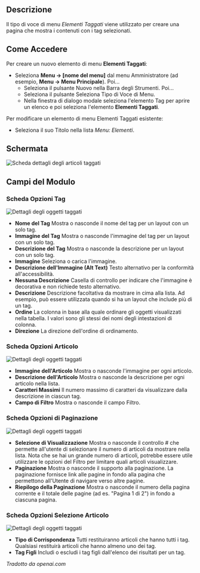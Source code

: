 <!-- Filename: Help4.x:Menu_Item:_Tagged_Items / Display title: Elementi Taggati -->

## Descrizione

Il tipo di voce di menu *Elementi Taggati* viene utilizzato per creare una pagina che mostra i contenuti con i tag selezionati.

## Come Accedere

Per creare un nuovo elemento di menu **Elementi Taggati**:

- Seleziona **Menu → \[nome del menu\]** dal menu Amministratore
  (ad esempio, **Menu → Menu Principale**). Poi...
  - Seleziona il pulsante Nuovo nella Barra degli Strumenti. Poi...
  - Seleziona il pulsante Seleziona Tipo di Voce di Menu.
  - Nella finestra di dialogo modale seleziona l'elemento Tag per aprire un elenco e poi
    seleziona l'elemento **Elementi Taggati**.

Per modificare un elemento di menu Elementi Taggati esistente:

- Seleziona il suo Titolo nella lista *Menu: Elementi*.

## Schermata

![Scheda dettagli degli articoli taggati](../../../it/images/menu-items/tags-tagged-items-details-tab.png)

## Campi del Modulo

### Scheda Opzioni Tag

![Dettagli degli oggetti taggati](../../../it/images/menu-items/tags-tagged-items-tag-options-tab.png)

- **Nome del Tag** Mostra o nasconde il nome del tag per un layout con un solo tag.
- **Immagine del Tag** Mostra o nasconde l'immagine del tag per un layout con un solo tag.
- **Descrizione del Tag** Mostra o nasconde la descrizione per un layout con un solo tag.
- **Immagine** Seleziona o carica l'immagine.
- **Descrizione dell'Immagine (Alt Text)** Testo alternativo per la conformità all'accessibilità.
- **Nessuna Descrizione** Casella di controllo per indicare che l'immagine è decorativa e non richiede testo alternativo.
- **Descrizione** Descrizione facoltativa da mostrare in cima alla lista. Ad esempio, può essere utilizzata quando si ha un layout che include più di un tag.
- **Ordine** La colonna in base alla quale ordinare gli oggetti visualizzati nella tabella. I valori sono gli stessi dei nomi degli intestazioni di colonna.
- **Direzione** La direzione dell'ordine di ordinamento.

### Scheda Opzioni Articolo

![Dettagli degli oggetti taggati](../../../it/images/menu-items/tags-tagged-items-item-options-tab.png)

- **Immagine dell'Articolo** Mostra o nasconde l'immagine per ogni articolo.
- **Descrizione dell'Articolo** Mostra o nasconde la descrizione per ogni articolo nella lista.
- **Caratteri Massimi** Il numero massimo di caratteri da visualizzare dalla descrizione in ciascun tag.
- **Campo di Filtro** Mostra o nasconde il campo Filtro.

### Scheda Opzioni di Paginazione

![Dettagli degli oggetti taggati](../../../it/images/menu-items/tags-tagged-items-pagination-options-tab.png)

- **Selezione di Visualizzazione** Mostra o nasconde il controllo \# che permette all'utente di selezionare il numero di articoli da mostrare nella lista. Nota che se hai un grande numero di articoli, potrebbe essere utile utilizzare le opzioni del Filtro per limitare quali articoli visualizzare.
- **Paginazione** Mostra o nasconde il supporto alla paginazione. La paginazione fornisce link alle pagine in fondo alla pagina che permettono all'Utente di navigare verso altre pagine.
- **Riepilogo della Paginazione** Mostra o nasconde il numero della pagina corrente e il totale delle pagine (ad es. "Pagina 1 di 2") in fondo a ciascuna pagina.

### Scheda Opzioni Selezione Articolo

![Dettagli degli oggetti taggati](../../../it/images/menu-items/tags-tagged-items-item-selection-options-tab.png)

- **Tipo di Corrispondenza** Tutti restituiranno articoli che hanno tutti i tag. Qualsiasi restituirà articoli che hanno almeno uno dei tag.
- **Tag Figli** Includi o escludi i tag figli dall'elenco dei risultati per un tag.

*Tradotto da openai.com*

